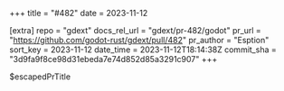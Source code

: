 +++
title = "#482"
date = 2023-11-12

[extra]
repo = "gdext"
docs_rel_url = "gdext/pr-482/godot"
pr_url = "https://github.com/godot-rust/gdext/pull/482"
pr_author = "Esption"
sort_key = 2023-11-12
date_time = 2023-11-12T18:14:38Z
commit_sha = "3d9fa9f8ce98d31ebeda7e74d852d85a3291c907"
+++

$escapedPrTitle
